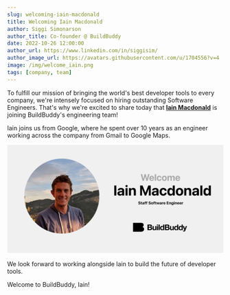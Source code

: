 ```yaml
---
slug: welcoming-iain-macdonald
title: Welcoming Iain Macdonald
author: Siggi Simonarson
author_title: Co-founder @ BuildBuddy
date: 2022-10-26 12:00:00
author_url: https://www.linkedin.com/in/siggisim/
author_image_url: https://avatars.githubusercontent.com/u/1704556?v=4
image: /img/welcome_iain.png
tags: [company, team]
---
```


To fulfill our mission of bringing the world's best developer tools to every company, we're intensely focused on hiring outstanding Software Engineers. That's why we're excited to share today that [**Iain Macdonald**](https://www.linkedin.com/in/macdonaldi/) is joining BuildBuddy's engineering team!

Iain joins us from Google, where he spent over 10 years as an engineer working across the company from Gmail to Google Maps.

![](../static/img/blog/welcome_iain.png)

We look forward to working alongside Iain to build the future of developer tools.

Welcome to BuildBuddy, Iain!
